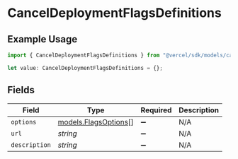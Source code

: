 # CancelDeploymentFlagsDefinitions

## Example Usage

```typescript
import { CancelDeploymentFlagsDefinitions } from "@vercel/sdk/models/canceldeploymentop.js";

let value: CancelDeploymentFlagsDefinitions = {};
```

## Fields

| Field                                              | Type                                               | Required                                           | Description                                        |
| -------------------------------------------------- | -------------------------------------------------- | -------------------------------------------------- | -------------------------------------------------- |
| `options`                                          | [models.FlagsOptions](../models/flagsoptions.md)[] | :heavy_minus_sign:                                 | N/A                                                |
| `url`                                              | *string*                                           | :heavy_minus_sign:                                 | N/A                                                |
| `description`                                      | *string*                                           | :heavy_minus_sign:                                 | N/A                                                |